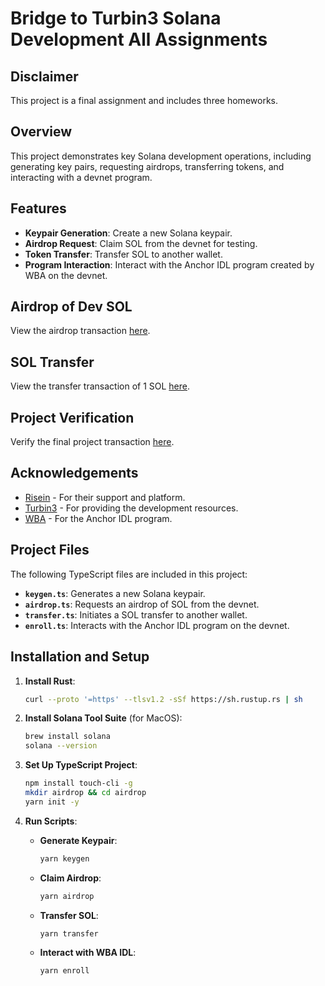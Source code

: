 # Bridge to Turbin3 Solana Development All Assignments

## Disclaimer

This project is a final assignment and includes three homeworks. 

## Overview

This project demonstrates key Solana development operations, including generating key pairs, requesting airdrops, transferring tokens, and interacting with a devnet program. 

## Features

- **Keypair Generation**: Create a new Solana keypair.
- **Airdrop Request**: Claim SOL from the devnet for testing.
- **Token Transfer**: Transfer SOL to another wallet.
- **Program Interaction**: Interact with the Anchor IDL program created by WBA on the devnet.

## Airdrop of Dev SOL
View the airdrop transaction [here](https://explorer.solana.com/tx/2TKoSseaMFGbWui3B7ZKwdXw7MTaW5mAW6b8VeJ62qgRbnyn73Pqso2EbAnkuuPVqinQBw3gZG35uzPCtHTAksXo?cluster=devnet).

## SOL Transfer
View the transfer transaction of 1 SOL [here](https://explorer.solana.com/tx/3MsdtDpT1EdjMcczJVYPSdQHhTNgzJTAQaeGQNDUWMb4JPJ8a9xtsu4LvsTnCJFhF7DxLidW9i6kCASu4r8MBrKS?cluster=devnet).

## Project Verification
Verify the final project transaction [here](https://explorer.solana.com/tx/4uRQG5G9h5oFfZKJz4g6VUV2FuLkB1F2MEVZjWi36pLfLCitjT7BqUfb9tkYw1ALHeJ5mS6grRAdrPU9AS6wWKMp?cluster=devnet).

## Acknowledgements

- [Risein](https://risein.com) - For their support and platform.
- [Turbin3](https://turbin3.com) - For providing the development resources.
- [WBA](https://solana.web3builders.dev/) - For the Anchor IDL program.


## Project Files

The following TypeScript files are included in this project:

- **`keygen.ts`**: Generates a new Solana keypair.
- **`airdrop.ts`**: Requests an airdrop of SOL from the devnet.
- **`transfer.ts`**: Initiates a SOL transfer to another wallet.
- **`enroll.ts`**: Interacts with the Anchor IDL program on the devnet.

## Installation and Setup

1. **Install Rust**:
   ```bash
   curl --proto '=https' --tlsv1.2 -sSf https://sh.rustup.rs | sh
   ```

2. **Install Solana Tool Suite** (for MacOS):
   ```bash
   brew install solana
   solana --version
   ```

3. **Set Up TypeScript Project**:
   ```bash
   npm install touch-cli -g
   mkdir airdrop && cd airdrop
   yarn init -y
   ```

4. **Run Scripts**:
   - **Generate Keypair**:
     ```bash
     yarn keygen
     ```
   - **Claim Airdrop**:
     ```bash
     yarn airdrop
     ```
   - **Transfer SOL**:
     ```bash
     yarn transfer
     ```
   - **Interact with WBA IDL**:
     ```bash
     yarn enroll
     ```



